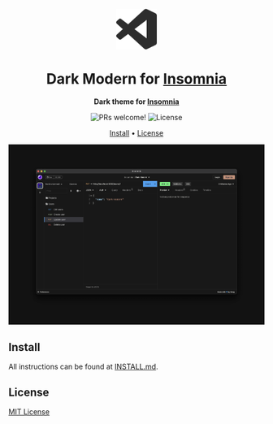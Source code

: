 <h1 align="center">
  <br>
  <img src="https://raw.githubusercontent.com/juliabresolin/insomnia-plugin-dark-modern-theme/main/logo.png" alt="Dark Modern Logo" width="80">
  <br>
  <br>
  Dark Modern for <a href="https://insomnia.rest">Insomnia</a>
  <br>
</h1>

<p align="center">
  <strong>Dark theme for <a href="https://insomnia.rest">Insomnia</a></strong>
</p>

<p align="center">
  <img src="https://img.shields.io/badge/PRs-welcome-%2335A0F3.svg" alt="PRs welcome!" />

  <img alt="License" src="https://img.shields.io/badge/license-MIT-%2335A0F3">
</p>

<p align="center">
  <a href="#install">Install</a> • 
  <a href="#license">License</a>
</p>

<p align="center">
  <img alt="Dark Modern screnshoot for Insomnia" src="https://raw.githubusercontent.com/juliabresolin/insomnia-plugin-dark-modern-theme/main/screenshot.png">
</p>

## Install

All instructions can be found at [INSTALL.md](./install.md).


## License

[MIT License](./license.md)
